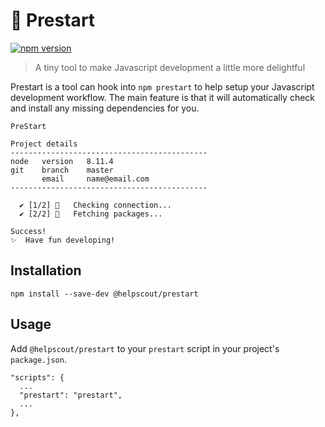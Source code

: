 # 🔑 Prestart

[![npm version](https://badge.fury.io/js/%40helpscout%2Fprestart.svg)](https://badge.fury.io/js/%40helpscout%2Fprestart)

> A tiny tool to make Javascript development a little more delightful

Prestart is a tool can hook into `npm prestart` to help setup your Javascript development workflow. The main feature is that it will automatically check and install any missing dependencies for you.

```
PreStart

Project details
--------------------------------------------
node   version   8.11.4
git    branch    master
       email     name@email.com
--------------------------------------------

  ✔ [1/2] 🔌   Checking connection...
  ✔ [2/2] 🚚   Fetching packages...

Success!
✨  Have fun developing!
```

## Installation

```
npm install --save-dev @helpscout/prestart
```

## Usage

Add `@helpscout/prestart` to your `prestart` script in your project's `package.json`.

```
"scripts": {
  ...
  "prestart": "prestart",
  ...
},
```
